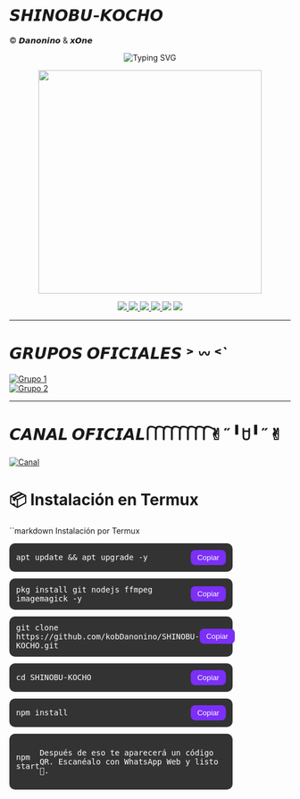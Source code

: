 # 𝙎𝙃𝙄𝙉𝙊𝘽𝙐-𝙆𝙊𝘾𝙃𝙊
© 𝘿𝙖𝙣𝙤𝙣𝙞𝙣𝙤 & 𝙭𝙊𝙣𝙚

<p align="center">
  <img src="https://readme-typing-svg.herokuapp.com?font=Fira+Code&pause=1500&color=8A2BE2&center=true&vCenter=true&width=435&lines=Shinobu+Bot+🦋;©Power+By+Danonino+🧸;Bot+en+desarrollo+🌸;Deja+tu+estrellita+⭐" alt="Typing SVG" />
</p>

<p align="center">
  <img src="https://i.postimg.cc/ZRb80vhF/images-3-x4.png" width="400px" />
</p>

<p align="center">
  <a href="https://github.com/ypsuke862">
    <img src="https://img.shields.io/badge/Autor-Danonino-8A2BE2?style=for-the-badge&logo=github&logoColor=white" />
  </a>
  <a href="https://instagram.com/kob_dano_nino">
    <img src="https://img.shields.io/badge/Instagram-kob_dano_nino-8A2BE2?style=for-the-badge&logo=instagram&logoColor=white" />
  </a>
  <a href="https://www.tiktok.com/@dano_nino_uwu">
<img src="https://img.shields.io/badge/TikTok-dano_nino_uwu-8A2BE2?style=for-the-badge&logo=tiktok&logoColor=white" />
  </a>
  <a href="https://wa.me/529992042946">
    <img src="https://img.shields.io/badge/WhatsApp-Chat-8A2BE2?style=for-the-badge&logo=whatsapp&logoColor=white" />
  </a>
  <img src="https://img.shields.io/badge/JavaScript-Verificado-8A2BE2?style=for-the-badge&logo=javascript&logoColor=white" />
  <img src="https://img.shields.io/badge/Node.js-Verificado-8A2BE2?style=for-the-badge&logo=node.js&logoColor=white" />
</p>

---

# 𝙂𝙍𝙐𝙋𝙊𝙎 𝙊𝙁𝙄𝘾𝙄𝘼𝙇𝙀𝙎 ˃ 𖥦 ˂`

[![Grupo 1](https://img.shields.io/badge/Grupo_1-WhatsApp-8A2BE2?style=for-the-badge&logo=whatsapp&logoColor=white)](https://chat.whatsapp.com/HIOAhMxbxg6Hnp5gHkY0pT)  
[![Grupo 2](https://img.shields.io/badge/Grupo_2-WhatsApp-8A2BE2?style=for-the-badge&logo=whatsapp&logoColor=white)](https://chat.whatsapp.com/JI6zZ6hd8VA3xQwOdslcv9)

---

# 𝘾𝘼𝙉𝘼𝙇 𝙊𝙁𝙄𝘾𝙄𝘼𝙇 𑂱  𑂱 𑂱  𑂱  𑂱 𑂱 𑂱  𑂱✌︎˶╹ꇴ╹˶✌︎ 

[![Canal](https://img.shields.io/badge/Canal-WhatsApp-8A2BE2?style=for-the-badge&logo=whatsapp&logoColor=white)](https://whatsapp.com/channel/0029VbBWiQnDjiOZI4PeC20s)



# 📦 Instalación en Termux

``markdown
Instalación por Termux

<div style="display:flex; flex-direction: column; gap: 12px; max-width: 400px;">

  <div class="command" data-clipboard-text="apt update && apt upgrade -y" style="background:#333; color:#fff; padding:12px; border-radius:10px; font-family: monospace; cursor:pointer; user-select:none; display:flex; justify-content: space-between; align-items: center;">
    apt update && apt upgrade -y
    <button onclick="navigator.clipboard.writeText('apt update && apt upgrade -y')" style="background:#7b2ff7; border:none; color:white; padding:6px 12px; border-radius:8px; cursor:pointer;">Copiar</button>
  </div>

  <div class="command" data-clipboard-text="pkg install git nodejs ffmpeg imagemagick -y" style="background:#333; color:#fff; padding:12px; border-radius:10px; font-family: monospace; cursor:pointer; user-select:none; display:flex; justify-content: space-between; align-items: center;">
    pkg install git nodejs ffmpeg imagemagick -y
<button onclick="navigator.clipboard.writeText('pkg install git nodejs ffmpeg imagemagick -y')" style="background:#7b2ff7; border:none; color:white; padding:6px 12px; border-radius:8px; cursor:pointer;">Copiar</button>
  </div>

  <div class="command" data-clipboard-text="git clone https://github.com/kobDanonino/SHINOBU-KOCHO.git" style="background:#333; color:#fff; padding:12px; border-radius:10px; font-family: monospace; cursor:pointer; user-select:none; display:flex; justify-content: space-between; align-items: center;">
    git clone https://github.com/kobDanonino/SHINOBU-KOCHO.git
    <button onclick="navigator.clipboard.writeText('git clone https://github.com/kobDanonino/SHINOBU-KOCHO.git')" style="background:#7b2ff7; border:none; color:white; padding:6px 12px; border-radius:8px; cursor:pointer;">Copiar</button>
  </div>

  <div class="command" data-clipboard-text="cd SHINOBU-KOCHO" style="background:#333; color:#fff; padding:12px; border-radius:10px; font-family: monospace; cursor:pointer; user-select:none; display:flex; justify-content: space-between; align-items: center;">
    cd SHINOBU-KOCHO
<button onclick="navigator.clipboard.writeText('cd SHINOBU-KOCHO')" style="background:#7b2ff7; border:none; color:white; padding:6px 12px; border-radius:8px; cursor:pointer;">Copiar</button>
  </div>

  <div class="command" data-clipboard-text="npm install" style="background:#333; color:#fff; padding:12px; border-radius:10px; font-family: monospace; cursor:pointer; user-select:none; display:flex; justify-content: space-between; align-items: center;">
    npm install
    <button onclick="navigator.clipboard.writeText('npm install')" style="background:#7b2ff7; border:none; color:white; padding:6px 12px; border-radius:8px; cursor:pointer;">Copiar</button>
  </div>

  <div class="command" data-clipboard-text="npm start" style="background:#333; color:#fff; padding:12px; border-radius:10px; font-family: monospace; cursor:pointer; user-select:none; display:flex; justify-content: space-between; align-items: center;">
    npm start

Después de eso te aparecerá un código QR. Escanéalo con WhatsApp Web y listo 🦋.


